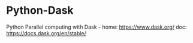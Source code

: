 # Python-Dask
Python Parallel computing with Dask - home: https://www.dask.org/ doc: https://docs.dask.org/en/stable/

